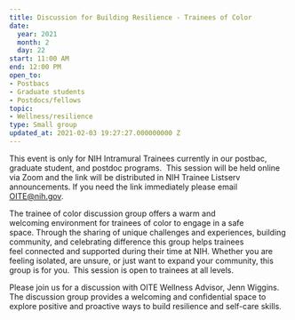 ```yaml
---
title: Discussion for Building Resilience - Trainees of Color
date:
  year: 2021
  month: 2
  day: 22
start: 11:00 AM
end: 12:00 PM
open_to:
- Postbacs
- Graduate students
- Postdocs/fellows
topic:
- Wellness/resilience
type: Small group
updated_at: 2021-02-03 19:27:27.000000000 Z
---
```

This event is only for NIH Intramural Trainees currently in our postbac,
graduate student, and postdoc programs.  This session will be held
online via Zoom and the link will be distributed in NIH Trainee Listserv
announcements. If you need the link immediately please email
OITE@nih.gov. 

The trainee of color discussion group offers a warm and
welcoming environment for trainees of color to engage in a safe
space. Through the sharing of unique challenges and experiences,
building community, and celebrating difference this group helps trainees
feel connected and supported during their time at NIH. Whether you are
feeling isolated, are unsure, or just want to expand your community,
this group is for you.  This session is open to trainees at all
levels.  

Please join us for a discussion with OITE Wellness Advisor, Jenn
Wiggins. The discussion group provides a welcoming and confidential
space to explore positive and proactive ways to build resilience and
self-care skills.

